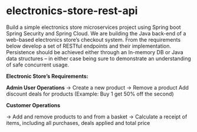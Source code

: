# electronics-store-rest-api
Build a simple electronics store microservices project using Spring boot Spring Security and Spring Cloud.
We are building the Java back-end of a web-based electronics store’s checkout system. From the requirements below develop a set of RESTful endpoints and their implementation.
Persistence should be achieved either through an In-memory DB or Java data structures – in either case being sure to demonstrate an understanding of safe concurrent usage.

**Electronic Store’s Requirements:**

**Admin User Operations**
  -> Create a new product
  -> Remove a product
  Add discount deals for products (Example: Buy 1 get 50% off the second)
  
**Customer Operations**

  -> Add and remove products to and from a basket
  -> Calculate a receipt of items, including all purchases, deals applied and total price

